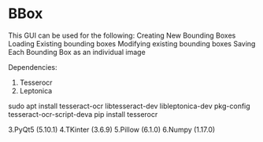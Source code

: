 # BBox
This GUI can be used for the following:
 Creating New Bounding Boxes
 Loading Existing bounding boxes
 Modifying existing bounding boxes
 Saving Each Bounding Box as an individual image
 
 
Dependencies:
 1. Tesserocr
 2. Leptonica
 
 sudo apt install tesseract-ocr libtesseract-dev libleptonica-dev pkg-config tesseract-ocr-script-deva
 pip install tesserocr
 
 3.PyQt5 (5.10.1)
 4.TKinter (3.6.9)
 5.Pillow (6.1.0)
 6.Numpy (1.17.0)
 

 
